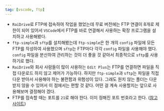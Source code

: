```yaml
---
tag: [vscode, ftp]
---
```


- `RaiDrive`로 FTP에 접속하여 작업을 했었는데 무료 버전에는 FTP 연결이 8개로 제한이 되어 있어서 `VSCode`에서 FTP를 바로 연결해서 사용하는 확장 프로그램을 설치하고 사용해봤다.
- `ftp-simple`과 `sftp`를 설치해봤는데 `ftp-simple`은 한 개의 `config` 파일에 모든 FTP를 작성하여 사용했으며 `sftp`는 FTP마다 각각 `config` 파일을 사용해야 했다. `config` 파일을 분산하여 관리하는 것이 더 좋을 것 같아서 최종적으로 `sftp`를 사용하기로 했다.
- `RaiDrive`와 회사 사람들이 많이 사용하는 `Edit Plus`는 FTP를 연결하면 파일을 직접 다운로드 하지 않고 제어가 가능하다. 하지만 `ftp-simple`과 `sftp`는 파일을 직접 다운 받아서 사용해야 하는 불편함과 위험성이 있다. 그래도 원치 않는 폴더는 다운 받지 않을 수 있어서 이 점에서는 편할 것 같다. 어떤 걸 계속 사용할지는 앞으로 사용해보며 결정해야 겠다.
- FTP를 접속할 때는 포트를 `21`로 해야 한다. 이미 정해진 포트 번호라고 한다. ([참고사이트](https://sevendollars.tistory.com/43))